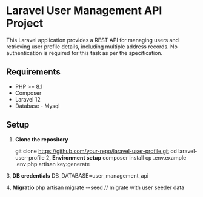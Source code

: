 # Laravel User Management API Project

This Laravel application provides a REST API for managing users and retrieving user profile details, including multiple address records.  No authentication is required for this task as per the specification.

## Requirements

- PHP >= 8.1
- Composer
- Laravel 12
- Database - Mysql 

## Setup 

1. **Clone the repository**

   git clone https://github.com/your-repo/laravel-user-profile.git
   cd laravel-user-profile
2, **Environment setup**
    composer install
    cp .env.example .env
    php artisan key:generate


3, **DB credentials**
    DB_DATABASE=user_management_api

4, **Migratio**
    php artisan migrate --seed // migrate with user seeder data 

